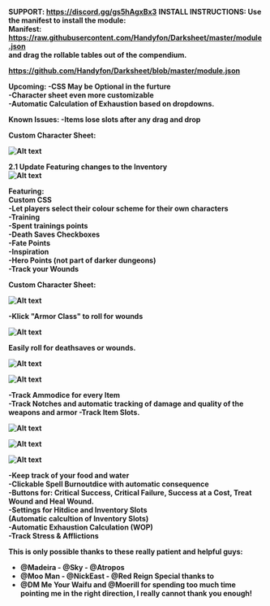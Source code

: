 <b>SUPPORT: https://discord.gg/gs5hAgxBx3</b>
<b>INSTALL INSTRUCTIONS:
Use the manifest to install the module:<br/>
Manifest: https://raw.githubusercontent.com/Handyfon/Darksheet/master/module.json<br/>
and drag the rollable tables out of the compendium.<br/><b>

 https://github.com/Handyfon/Darksheet/blob/master/module.json<br/>
 
 Upcoming:
 -CSS May be Optional in the furture<br/>
 -Character sheet even more customizable<br/>
 -Automatic Calculation of Exhaustion based on dropdowns.<br/>
 
 Known Issues:
 -Items lose slots after any drag and drop
 
 Custom Character Sheet:
 

![Alt text](https://i.imgur.com/l09OQuN.png?raw=true "Custom Character Sheet")

<b>2.1 Update Featuring changes to the Inventory</b></br>
![Alt text](https://i.imgur.com/awl2yyU.png?raw=true "Custom Character Sheet")

Featuring:<br/>
Custom CSS<br/>
-Let players select their colour scheme for their own characters<br/>
-Training<br/>
-Spent trainings points<br/>
-Death Saves Checkboxes<br/>
-Fate Points<br/>
-Inspiration<br/>
-Hero Points (not part of darker dungeons)<br/>
-Track your Wounds<br/>


Custom Character Sheet:

![Alt text](https://i.imgur.com/I3AS1dg.png?raw=true "Custom Item Sheet and Inventory")

-Klick "Armor Class" to roll for wounds<br/>

![Alt text](https://i.imgur.com/o3ZgapV.png?raw=true "Custom Item Sheet and Inventory")

Easily roll for deathsaves or wounds.

![Alt text](https://i.imgur.com/6nPyHsZ.png?raw=true "Custom Item Sheet and Inventory")

![Alt text](https://i.imgur.com/tLtFjJP.png?raw=true "Custom Item Sheet and Inventory")

-Track Ammodice for every Item<br/>
-Track Notches and <b>automatic tracking of damage and quality of the weapons and armor</b>
-Track Item Slots.

![Alt text](https://i.imgur.com/7n26SLq.png?raw=true "Item Slots")

![Alt text](https://i.imgur.com/HB4CPIu.png?raw=true "Including Customizable Rollable Tables")

![Alt text](https://i.imgur.com/lHNTIej.png?raw=true "Track Resources")

-Keep track of your food and water<br/>
-Clickable Spell Burnoutdice with automatic consequence<br/>
-Buttons for: Critical Success, Critical Failure, Success at a Cost, Treat Wound and Heal Wound.<br/>
-Settings for Hitdice and Inventory Slots<br/>(Automatic calcultion of Inventory Slots)<br/>
-Automatic Exhaustion Calculation (WOP)<br/>
-Track Stress & Afflictions <br/>


This is only possible thanks to these really patient and helpful guys:
- @Madeira - @Sky - @Atropos 
- @Moo Man - @NickEast - @Red Reign
Special thanks to
- @DM Me Your Waifu and @Moerill for spending too much time pointing me in the right direction, I really cannot thank you enough!
